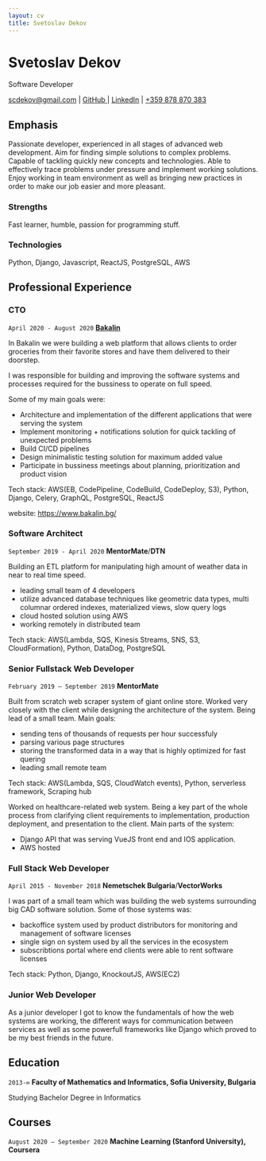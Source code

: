 ```yaml
---
layout: cv
title: Svetoslav Dekov
---
```

# Svetoslav Dekov
Software Developer

<div id="webaddress">
<a href="mailto:scdekov@gmail.com">scdekov@gmail.com</a>
| <a href="https://github.com/scdekov"> GitHub </a>
| <a href="https://www.linkedin.com/in/svetoslav-dekov-40aa60b4">LinkedIn</a>
| <a href="tel:+359878870383">+359 878 870 383</a>
</div>


## Emphasis
Passionate developer, experienced in all stages of advanced web development. Aim for finding simple solutions to complex problems. Capable of tackling quickly new concepts and technologies. Able to effectively trace problems under pressure and implement working solutions. Enjoy working in team environment as well as bringing new practices in order to make our job easier and more pleasant.

### Strengths
Fast learner, humble, passion for programming stuff.

### Technologies

Python, Django, Javascript, ReactJS, PostgreSQL, AWS

## Professional Experience

### CTO

`April 2020 - August 2020`
<a href="https://www.bakalin.bg">__Bakalin__</a>

In Bakalin we were building a web platform that allows clients to order groceries from their favorite stores and have them delivered to their doorstep.

I was responsible for building and improving the software systems and processes required for the bussiness to operate on full speed.

Some of my main goals were:
- Architecture and implementation of the different applications that were serving the system
- Implement monitoring + notifications solution for quick tackling of unexpected problems
- Build CI/CD pipelines
- Design minimalistic testing solution for maximum added value
- Participate in bussiness meetings about planning, prioritization and product vision

Tech stack: AWS(EB, CodePipeline, CodeBuild, CodeDeploy, S3), Python, Django, Celery, GraphQL, PostgreSQL, ReactJS

website: https://www.bakalin.bg/

### Software Architect

`September 2019 - April 2020`
__MentorMate__/__DTN__

Building an ETL platform for manipulating high amount of weather data in near to real time speed.
- leading small team of 4 developers
- utilize advanced database techniques like geometric data types, multi columnar ordered indexes, materialized views, slow query logs
- cloud hosted solution using AWS
- working remotely in distributed team

Tech stack: AWS(Lambda, SQS, Kinesis Streams, SNS, S3, CloudFormation), Python, DataDog, PostgreSQL

### Senior Fullstack Web Developer

`February 2019 – September 2019`
__MentorMate__

Built from scratch web scraper system of giant online store. Worked very closely with the client while designing the architecture of the system. Being lead of a small team. Main goals:
- sending tens of thousands of requests per hour successfuly
- parsing various page structures
- storing the transformed data in a way that is highly optimized for fast quering
- leading small remote team

Tech stack: AWS(Lambda, SQS, CloudWatch events), Python, serverless framework, Scraping hub

Worked on healthcare-related web system. Being a key part of the whole process from clarifying client requirements to implementation, production deployment, and presentation to the client. Main parts of the system:
- Django API that was serving VueJS front end and IOS application.
- AWS hosted 

### Full Stack Web Developer

`April 2015 - November 2018`
__Nemetschek Bulgaria__/__VectorWorks__

I was part of a small team which was building the web systems surrounding big CAD software solution. Some of those systems was:
- backoffice system used by product distributors for monitoring and management of software licenses
- single sign on system used by all the services in the ecosystem
- subscribtions portal where end clients were able to rent software licenses

Tech stack: Python, Django, KnockoutJS, AWS(EC2)

### Junior Web Developer

As a junior developer I got to know the fundamentals of how the web systems are working, the different ways for communication between services as well as some powerfull frameworks like Django which proved to be my best friends in the future.

## Education

`2013-∞`
__Faculty of Mathematics and Informatics, Sofia University, Bulgaria__

Studying Bachelor Degree in Informatics

## Courses

`August 2020 – September 2020`
__Machine Learning (Stanford University), Coursera__

<!-- ### Footer

Last updated: January 2020 -->

